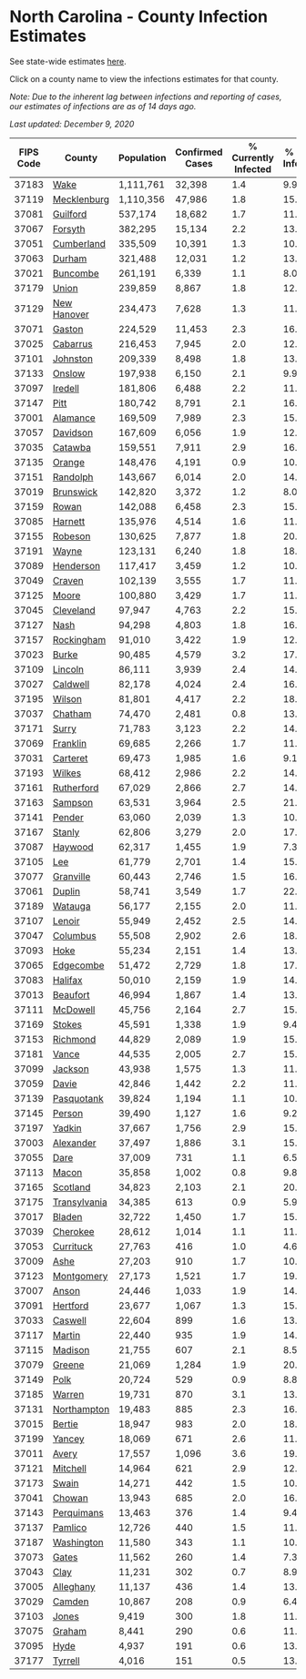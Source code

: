 # North Carolina - County Infection Estimates

See state-wide estimates [here](/infections/us-nc).

Click on a county name to view the infections estimates for that county.

*Note: Due to the inherent lag between infections and reporting of cases, our estimates of infections are as of 14 days ago.*

*Last updated: December 9, 2020*

|   FIPS Code |                       County |   Population |   Confirmed Cases |   % Currently Infected |   % Total Infected |
|-------------|------------------------------|--------------|-------------------|------------------------|--------------------|
|       37183 |                 [Wake](wake) |    1,111,761 |            32,398 |                    1.4 |                9.9 |
|       37119 |   [Mecklenburg](mecklenburg) |    1,110,356 |            47,986 |                    1.8 |               15.3 |
|       37081 |         [Guilford](guilford) |      537,174 |            18,682 |                    1.7 |               11.6 |
|       37067 |           [Forsyth](forsyth) |      382,295 |            15,134 |                    2.2 |               13.4 |
|       37051 |     [Cumberland](cumberland) |      335,509 |            10,391 |                    1.3 |               10.5 |
|       37063 |             [Durham](durham) |      321,488 |            12,031 |                    1.2 |               13.9 |
|       37021 |         [Buncombe](buncombe) |      261,191 |             6,339 |                    1.1 |                8.0 |
|       37179 |               [Union](union) |      239,859 |             8,867 |                    1.8 |               12.5 |
|       37129 |   [New Hanover](new-hanover) |      234,473 |             7,628 |                    1.3 |               11.0 |
|       37071 |             [Gaston](gaston) |      224,529 |            11,453 |                    2.3 |               16.8 |
|       37025 |         [Cabarrus](cabarrus) |      216,453 |             7,945 |                    2.0 |               12.4 |
|       37101 |         [Johnston](johnston) |      209,339 |             8,498 |                    1.8 |               13.9 |
|       37133 |             [Onslow](onslow) |      197,938 |             6,150 |                    2.1 |                9.9 |
|       37097 |           [Iredell](iredell) |      181,806 |             6,488 |                    2.2 |               11.7 |
|       37147 |                 [Pitt](pitt) |      180,742 |             8,791 |                    2.1 |               16.1 |
|       37001 |         [Alamance](alamance) |      169,509 |             7,989 |                    2.3 |               15.7 |
|       37057 |         [Davidson](davidson) |      167,609 |             6,056 |                    1.9 |               12.1 |
|       37035 |           [Catawba](catawba) |      159,551 |             7,911 |                    2.9 |               16.1 |
|       37135 |             [Orange](orange) |      148,476 |             4,191 |                    0.9 |               10.1 |
|       37151 |         [Randolph](randolph) |      143,667 |             6,014 |                    2.0 |               14.4 |
|       37019 |       [Brunswick](brunswick) |      142,820 |             3,372 |                    1.2 |                8.0 |
|       37159 |               [Rowan](rowan) |      142,088 |             6,458 |                    2.3 |               15.7 |
|       37085 |           [Harnett](harnett) |      135,976 |             4,514 |                    1.6 |               11.1 |
|       37155 |           [Robeson](robeson) |      130,625 |             7,877 |                    1.8 |               20.9 |
|       37191 |               [Wayne](wayne) |      123,131 |             6,240 |                    1.8 |               18.7 |
|       37089 |       [Henderson](henderson) |      117,417 |             3,459 |                    1.2 |               10.5 |
|       37049 |             [Craven](craven) |      102,139 |             3,555 |                    1.7 |               11.3 |
|       37125 |               [Moore](moore) |      100,880 |             3,429 |                    1.7 |               11.3 |
|       37045 |       [Cleveland](cleveland) |       97,947 |             4,763 |                    2.2 |               15.9 |
|       37127 |                 [Nash](nash) |       94,298 |             4,803 |                    1.8 |               16.9 |
|       37157 |     [Rockingham](rockingham) |       91,010 |             3,422 |                    1.9 |               12.0 |
|       37023 |               [Burke](burke) |       90,485 |             4,579 |                    3.2 |               17.2 |
|       37109 |           [Lincoln](lincoln) |       86,111 |             3,939 |                    2.4 |               14.6 |
|       37027 |         [Caldwell](caldwell) |       82,178 |             4,024 |                    2.4 |               16.0 |
|       37195 |             [Wilson](wilson) |       81,801 |             4,417 |                    2.2 |               18.6 |
|       37037 |           [Chatham](chatham) |       74,470 |             2,481 |                    0.8 |               13.1 |
|       37171 |               [Surry](surry) |       71,783 |             3,123 |                    2.2 |               14.5 |
|       37069 |         [Franklin](franklin) |       69,685 |             2,266 |                    1.7 |               11.2 |
|       37031 |         [Carteret](carteret) |       69,473 |             1,985 |                    1.6 |                9.1 |
|       37193 |             [Wilkes](wilkes) |       68,412 |             2,986 |                    2.2 |               14.9 |
|       37161 |     [Rutherford](rutherford) |       67,029 |             2,866 |                    2.7 |               14.1 |
|       37163 |           [Sampson](sampson) |       63,531 |             3,964 |                    2.5 |               21.9 |
|       37141 |             [Pender](pender) |       63,060 |             2,039 |                    1.3 |               10.9 |
|       37167 |             [Stanly](stanly) |       62,806 |             3,279 |                    2.0 |               17.5 |
|       37087 |           [Haywood](haywood) |       62,317 |             1,455 |                    1.9 |                7.3 |
|       37105 |                   [Lee](lee) |       61,779 |             2,701 |                    1.4 |               15.9 |
|       37077 |       [Granville](granville) |       60,443 |             2,746 |                    1.5 |               16.5 |
|       37061 |             [Duplin](duplin) |       58,741 |             3,549 |                    1.7 |               22.9 |
|       37189 |           [Watauga](watauga) |       56,177 |             2,155 |                    2.0 |               11.9 |
|       37107 |             [Lenoir](lenoir) |       55,949 |             2,452 |                    2.5 |               14.6 |
|       37047 |         [Columbus](columbus) |       55,508 |             2,902 |                    2.6 |               18.2 |
|       37093 |                 [Hoke](hoke) |       55,234 |             2,151 |                    1.4 |               13.5 |
|       37065 |       [Edgecombe](edgecombe) |       51,472 |             2,729 |                    1.8 |               17.9 |
|       37083 |           [Halifax](halifax) |       50,010 |             2,159 |                    1.9 |               14.8 |
|       37013 |         [Beaufort](beaufort) |       46,994 |             1,867 |                    1.4 |               13.0 |
|       37111 |         [McDowell](mcdowell) |       45,756 |             2,164 |                    2.7 |               15.4 |
|       37169 |             [Stokes](stokes) |       45,591 |             1,338 |                    1.9 |                9.4 |
|       37153 |         [Richmond](richmond) |       44,829 |             2,089 |                    1.9 |               15.4 |
|       37181 |               [Vance](vance) |       44,535 |             2,005 |                    2.7 |               15.7 |
|       37099 |           [Jackson](jackson) |       43,938 |             1,575 |                    1.3 |               11.6 |
|       37059 |               [Davie](davie) |       42,846 |             1,442 |                    2.2 |               11.1 |
|       37139 |     [Pasquotank](pasquotank) |       39,824 |             1,194 |                    1.1 |               10.4 |
|       37145 |             [Person](person) |       39,490 |             1,127 |                    1.6 |                9.2 |
|       37197 |             [Yadkin](yadkin) |       37,667 |             1,756 |                    2.9 |               15.6 |
|       37003 |       [Alexander](alexander) |       37,497 |             1,886 |                    3.1 |               15.6 |
|       37055 |                 [Dare](dare) |       37,009 |               731 |                    1.1 |                6.5 |
|       37113 |               [Macon](macon) |       35,858 |             1,002 |                    0.8 |                9.8 |
|       37165 |         [Scotland](scotland) |       34,823 |             2,103 |                    2.1 |               20.0 |
|       37175 | [Transylvania](transylvania) |       34,385 |               613 |                    0.9 |                5.9 |
|       37017 |             [Bladen](bladen) |       32,722 |             1,450 |                    1.7 |               15.7 |
|       37039 |         [Cherokee](cherokee) |       28,612 |             1,014 |                    1.1 |               11.9 |
|       37053 |       [Currituck](currituck) |       27,763 |               416 |                    1.0 |                4.6 |
|       37009 |                 [Ashe](ashe) |       27,203 |               910 |                    1.7 |               10.2 |
|       37123 |     [Montgomery](montgomery) |       27,173 |             1,521 |                    1.7 |               19.6 |
|       37007 |               [Anson](anson) |       24,446 |             1,033 |                    1.9 |               14.4 |
|       37091 |         [Hertford](hertford) |       23,677 |             1,067 |                    1.3 |               15.6 |
|       37033 |           [Caswell](caswell) |       22,604 |               899 |                    1.6 |               13.4 |
|       37117 |             [Martin](martin) |       22,440 |               935 |                    1.9 |               14.0 |
|       37115 |           [Madison](madison) |       21,755 |               607 |                    2.1 |                8.5 |
|       37079 |             [Greene](greene) |       21,069 |             1,284 |                    1.9 |               20.5 |
|       37149 |                 [Polk](polk) |       20,724 |               529 |                    0.9 |                8.8 |
|       37185 |             [Warren](warren) |       19,731 |               870 |                    3.1 |               13.7 |
|       37131 |   [Northampton](northampton) |       19,483 |               885 |                    2.3 |               16.6 |
|       37015 |             [Bertie](bertie) |       18,947 |               983 |                    2.0 |               18.0 |
|       37199 |             [Yancey](yancey) |       18,069 |               671 |                    2.6 |               11.8 |
|       37011 |               [Avery](avery) |       17,557 |             1,096 |                    3.6 |               19.0 |
|       37121 |         [Mitchell](mitchell) |       14,964 |               621 |                    2.9 |               12.9 |
|       37173 |               [Swain](swain) |       14,271 |               442 |                    1.5 |               10.1 |
|       37041 |             [Chowan](chowan) |       13,943 |               685 |                    2.0 |               16.1 |
|       37143 |     [Perquimans](perquimans) |       13,463 |               376 |                    1.4 |                9.4 |
|       37137 |           [Pamlico](pamlico) |       12,726 |               440 |                    1.5 |               11.4 |
|       37187 |     [Washington](washington) |       11,580 |               343 |                    1.1 |               10.5 |
|       37073 |               [Gates](gates) |       11,562 |               260 |                    1.4 |                7.3 |
|       37043 |                 [Clay](clay) |       11,231 |               302 |                    0.7 |                8.9 |
|       37005 |       [Alleghany](alleghany) |       11,137 |               436 |                    1.4 |               13.0 |
|       37029 |             [Camden](camden) |       10,867 |               208 |                    0.9 |                6.4 |
|       37103 |               [Jones](jones) |        9,419 |               300 |                    1.8 |               11.0 |
|       37075 |             [Graham](graham) |        8,441 |               290 |                    0.6 |               11.0 |
|       37095 |                 [Hyde](hyde) |        4,937 |               191 |                    0.6 |               13.2 |
|       37177 |           [Tyrrell](tyrrell) |        4,016 |               151 |                    0.5 |               13.5 |